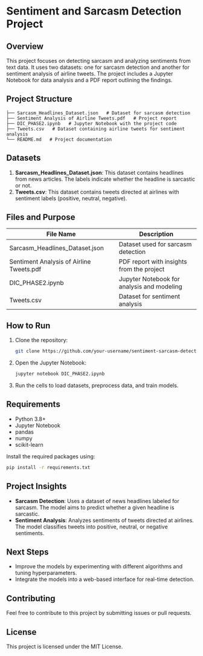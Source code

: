 # Sentiment and Sarcasm Detection Project

## Overview

This project focuses on detecting sarcasm and analyzing sentiments from text data. It uses two datasets: one for sarcasm detection and another for sentiment analysis of airline tweets. The project includes a Jupyter Notebook for data analysis and a PDF report outlining the findings.

## Project Structure

```
├── Sarcasm_Headlines_Dataset.json   # Dataset for sarcasm detection
├── Sentiment Analysis of Airline Tweets.pdf   # Project report
├── DIC_PHASE2.ipynb   # Jupyter Notebook with the project code
├── Tweets.csv   # Dataset containing airline tweets for sentiment analysis
└── README.md   # Project documentation
```

## Datasets

1. **Sarcasm\_Headlines\_Dataset.json**: This dataset contains headlines from news articles. The labels indicate whether the headline is sarcastic or not.
2. **Tweets.csv**: This dataset contains tweets directed at airlines with sentiment labels (positive, neutral, negative).

## Files and Purpose

| File Name                                | Description                                |
| ---------------------------------------- | ------------------------------------------ |
| Sarcasm\_Headlines\_Dataset.json         | Dataset used for sarcasm detection         |
| Sentiment Analysis of Airline Tweets.pdf | PDF report with insights from the project  |
| DIC\_PHASE2.ipynb                        | Jupyter Notebook for analysis and modeling |
| Tweets.csv                               | Dataset for sentiment analysis             |

## How to Run

1. Clone the repository:
   ```bash
   git clone https://github.com/your-username/sentiment-sarcasm-detection.git
   ```
2. Open the Jupyter Notebook:
   ```bash
   jupyter notebook DIC_PHASE2.ipynb
   ```
3. Run the cells to load datasets, preprocess data, and train models.

## Requirements

- Python 3.8+
- Jupyter Notebook
- pandas
- numpy
- scikit-learn

Install the required packages using:

```bash
pip install -r requirements.txt
```

## Project Insights

- **Sarcasm Detection**: Uses a dataset of news headlines labeled for sarcasm. The model aims to predict whether a given headline is sarcastic.
- **Sentiment Analysis**: Analyzes sentiments of tweets directed at airlines. The model classifies tweets into positive, neutral, or negative sentiments.

## Next Steps

- Improve the models by experimenting with different algorithms and tuning hyperparameters.
- Integrate the models into a web-based interface for real-time detection.

## Contributing

Feel free to contribute to this project by submitting issues or pull requests.

## License

This project is licensed under the MIT License.

